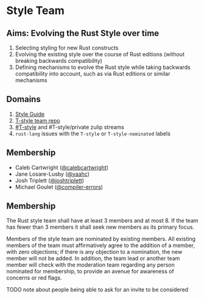 # Style Team

## Aims: Evolving the Rust Style over time

1. Selecting styling for new Rust constructs
1. Evolving the existing style over the course of Rust editions (without breaking backwards compatibility)
1. Defining mechanisms to evolve the Rust style while taking backwards compatibility into account, such as via Rust editions or similar mechanisms

## Domains

1. [Style Guide]
1. [T-style team repo](https://github.com/rust-lang/fmt-rfcs/)
1. [#T-style] and #T-style/private zulip streams
1. `rust-lang` issues with the `T-style` or `T-style-nominated` labels

## Membership

* Caleb Cartwright ([@calebcartwright](https://github.com/calebcartwright))
* Jane Losare-Lusby ([@yaahc](https://github.com/yaahc))
* Josh Triplett ([@joshtriplett](https://github.com/joshtriplett))
* Michael Goulet ([@compiler-errors](https://github.com/compiler-errors))

## Membership

The Rust style team shall have at least 3 members and at most 8. If the team has fewer than 3 members it shall seek new members as its primary focus.

Members of the style team are nominated by existing members. All existing members of the team must affirmatively agree to the addition of a member, with zero objections; if there is any objection to a nomination, the new member will not be added. In addition, the team lead or another team member will check with the moderation team regarding any person nominated for membership, to provide an avenue for awareness of concerns or red flags.

TODO note about people being able to ask for an invite to be considered

[Style Guide]: https://github.com/rust-lang/fmt-rfcs/blob/master/guide/guide.md
[#T-style]: https://rust-lang.zulipchat.com/#narrow/stream/346005-t-style